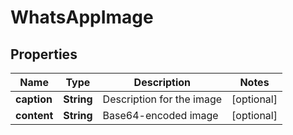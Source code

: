
# WhatsAppImage

## Properties
Name | Type | Description | Notes
------------ | ------------- | ------------- | -------------
**caption** | **String** | Description for the image |  [optional]
**content** | **String** | Base64-encoded image |  [optional]




